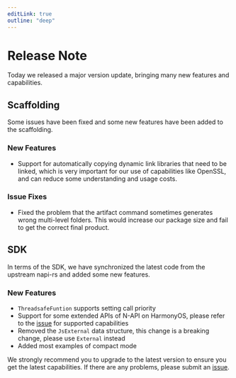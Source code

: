```yaml
---
editLink: true
outline: "deep"
---
```


# Release Note
Today we released a major version update, bringing many new features and capabilities.

## Scaffolding
Some issues have been fixed and some new features have been added to the scaffolding.

### New Features
- Support for automatically copying dynamic link libraries that need to be linked, which is very important for our use of capabilities like OpenSSL, and can reduce some understanding and usage costs.

### Issue Fixes
- Fixed the problem that the artifact command sometimes generates wrong multi-level folders. This would increase our package size and fail to get the correct final product.

## SDK
In terms of the SDK, we have synchronized the latest code from the upstream napi-rs and added some new features.

### New Features
- `ThreadsafeFuntion` supports setting call priority
- Support for some extended APIs of N-API on HarmonyOS, please refer to the [issue](https://github.com/ohos-rs/example/issues/15) for supported capabilities
- Removed the `JsExternal` data structure, this change is a breaking change, please use `External` instead
- Added most examples of compact mode


We strongly recommend you to upgrade to the latest version to ensure you get the latest capabilities. If there are any problems, please submit an [issue](https://github.com/ohos-rs/example/issues).

